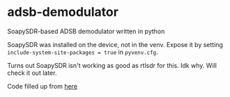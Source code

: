 # adsb-demodulator
SoapySDR-based ADSB demodulator written in python


SoapySDR was installed on the device, not in the venv. Expose it by setting
`include-system-site-packages = true`
in `pyvenv.cfg`.


Turns out SoapySDR isn't working as good as rtlsdr for this. Idk why. Will check it out later.

Code filled up from [here](https://web.archive.org/web/20210215153143/https://inst.eecs.berkeley.edu/~ee123/sp16/lab/lab2/lab2-TimeDomain-SDR.html)